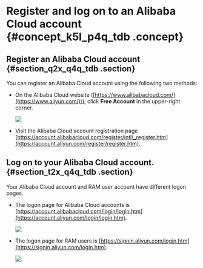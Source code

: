 # Register and log on to an Alibaba Cloud account {#concept_k5l_p4q_tdb .concept}

## Register an Alibaba Cloud account {#section_q2x_q4q_tdb .section}

You can register an Alibaba Cloud account using the following two methods:

-   On the Alibaba Cloud website \([https://www.alibabacloud.com/](https://www.aliyun.com/)\), click **Free Account** in the upper-right corner.

    ![](http://static-aliyun-doc.oss-cn-hangzhou.aliyuncs.com/assets/img/3024/15659438352091_en-US.png)

-   Visit the Alibaba Cloud account registration page [https://account.alibabacloud.com/register/intl\_register.htm](https://account.aliyun.com/register/register.htm).

## Log on to your Alibaba Cloud account. {#section_t2x_q4q_tdb .section}

Your Alibaba Cloud account and RAM user account have different logon pages.

-   The logon page for Alibaba Cloud accounts is [https://account.alibabacloud.com/login/login.htm](https://account.aliyun.com/login/login.htm).

    ![](http://static-aliyun-doc.oss-cn-hangzhou.aliyuncs.com/assets/img/3024/15659438352092_en-US.png)

-   The logon page for RAM users is [https://signin.aliyun.com/login.htm](https://signin.aliyun.com/login.htm).

    ![](http://static-aliyun-doc.oss-cn-hangzhou.aliyuncs.com/assets/img/3024/15659438352093_en-US.png)


